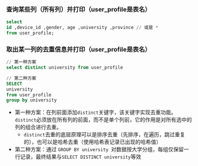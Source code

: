 ### 查询某些列（所有列）并打印（user_profile是表名）
```sql
select 
id ,device_id ,gender, age ,university ,province // 或是 *
from user_profile;
```

### 取出某一列的去重信息并打印（user_profile是表名）
```sql
// 第一种方案
select distinct university from user_profile

// 第二种方案
SELECT
university
from user_profile
group by university
```
- 第一种方案：在列前面添加`distinct`关键字，该关键字实现去重功能。`distinct`必须放在所有列的前面，而不是单个列前，它的作用是对所有选中的列的组合进行去重。
  - `distinct`去重的底层原理可以是排序去重（先排序，在遍历，跳过重复的），也可以是哈希去重（使用哈希表记录已出现的哈希值）
- 第二种方案：通过 `GROUP BY university `对数据按大学分组，每组仅保留一行记录，最终结果与` SELECT DISTINCT university `等效
